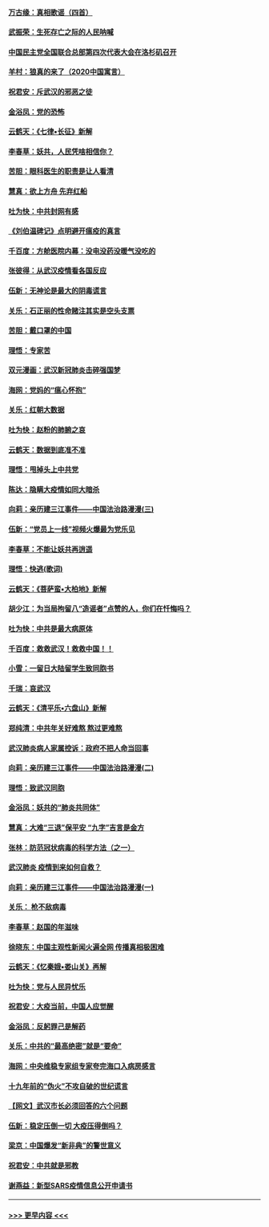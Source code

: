 #### [万古缘：真相歌谣（四首）](../pages/nsc993/n11856263.md?t=02100755) 
#### [武振荣：生死存亡之际的人民呐喊](../pages/nsc993/n11856256.md?t=02100755) 
#### [中国民主党全国联合总部第四次代表大会在洛杉矶召开](../pages/nsc993/n11856344.md?t=02100755) 
#### [羊村：狼真的来了（2020中国寓言）](../pages/nsc993/n11856229.md?t=02100755) 
#### [祝君安：斥武汉的邪恶之徒](../pages/nsc993/n11855861.md?t=02100755) 
#### [金浴凤：党的恐怖](../pages/nsc993/n11855849.md?t=02100755) 
#### [云鹤天：《七律▪长征》新解](../pages/nsc993/n11855479.md?t=02100755) 
#### [李春草：妖共，人民凭啥相信你？](../pages/nsc993/n11855196.md?t=02100755) 
#### [苦胆：眼科医生的职责是让人看清](../pages/nsc993/n11853840.md?t=02100755) 
#### [慧真：欲上方舟 先弃红船](../pages/nsc993/n11853483.md?t=02100755) 
#### [吐为快：中共封网有感](../pages/nsc993/n11852575.md?t=02100755) 
#### [《刘伯温碑记》点明避开瘟疫的真言](../pages/nsc993/n11852128.md?t=02100755) 
#### [千百度：方舱医院内幕：没电没药没暖气没吃的](../pages/nsc993/n11850211.md?t=02100755) 
#### [张彼得：从武汉疫情看各国反应](../pages/nsc993/n11850102.md?t=02100755) 
#### [伍新：无神论是最大的阴毒谎言](../pages/nsc993/n11846129.md?t=02100755) 
#### [关乐：石正丽的性命赌注其实是空头支票](../pages/nsc993/n11846109.md?t=02100755) 
#### [苦胆：戴口罩的中国](../pages/nsc993/n11845576.md?t=02100755) 
#### [理悟：专家苦](../pages/nsc993/n11845564.md?t=02100755) 
#### [双元漫画：武汉新冠肺炎击碎强国梦](../pages/nsc993/n11843320.md?t=02100755) 
#### [海网：党妈的“瘟心怀抱”](../pages/nsc993/n11840740.md?t=02100755) 
#### [关乐：红朝大数据](../pages/nsc993/n11840675.md?t=02100755) 
#### [吐为快：赵粉的肺腑之哀](../pages/nsc993/n11840618.md?t=02100755) 
#### [云鹤天：数据到底准不准](../pages/nsc993/n11840325.md?t=02100755) 
#### [理悟：甩掉头上中共党](../pages/nsc993/n11838826.md?t=02100755) 
#### [陈达：隐瞒大疫情如同大暗杀](../pages/nsc993/n11838771.md?t=02100755) 
#### [向莉：亲历建三江事件——中国法治路漫漫(三)](../pages/nsc993/n11831825.md?t=02100755) 
#### [伍新：“党员上一线”视频火爆最为党乐见](../pages/nsc993/n11838200.md?t=02100755) 
#### [李春草：不能让妖共再逍遥](../pages/nsc993/n11838102.md?t=02100755) 
#### [理悟：快逃(歌词)](../pages/nsc993/n11838083.md?t=02100755) 
#### [云鹤天：《菩萨蛮▪大柏地》新解](../pages/nsc993/n11838059.md?t=02100755) 
#### [胡少江：为当局拘留八“造谣者”点赞的人，你们在忏悔吗？](../pages/nsc993/n11836801.md?t=02100755) 
#### [吐为快：中共是最大病原体](../pages/nsc993/n11836748.md?t=02100755) 
#### [千百度：救救武汉！救救中国！！](../pages/nsc993/n11836145.md?t=02100755) 
#### [小雪：一留日大陆留学生致同胞书](../pages/nsc993/n11834624.md?t=02100755) 
#### [千瑞：哀武汉](../pages/nsc993/n11833647.md?t=02100755) 
#### [云鹤天：《清平乐▪六盘山》新解](../pages/nsc993/n11833611.md?t=02100755) 
#### [郑纯清：中共年关好难熬 熬过更难熬](../pages/nsc993/n11833489.md?t=02100755) 
#### [武汉肺炎病人家属控诉：政府不把人命当回事](../pages/nsc993/n11833205.md?t=02100755) 
#### [向莉：亲历建三江事件——中国法治路漫漫(二)](../pages/nsc993/n11829102.md?t=02100755) 
#### [理悟：致武汉同胞](../pages/nsc993/n11831522.md?t=02100755) 
#### [金浴凤：妖共的“肺炎共同体”](../pages/nsc993/n11829448.md?t=02100755) 
#### [慧真：大难“三退”保平安 “九字”吉言是金方](../pages/nsc993/n11829501.md?t=02100755) 
#### [张林：防范冠状病毒的科学方法（之一）](../pages/nsc993/n11828618.md?t=02100755) 
#### [武汉肺炎 疫情到来如何自救？](../pages/nsc993/n11827632.md?t=02100755) 
#### [向莉：亲历建三江事件——中国法治路漫漫(一)](../pages/nsc993/n11827190.md?t=02100755) 
#### [关乐： 枪不敌病毒](../pages/nsc993/n11826746.md?t=02100755) 
#### [李春草：赵国的年滋味](../pages/nsc993/n11826321.md?t=02100755) 
#### [徐晓东：中国主观性新闻火遍全网 传播真相极困难](../pages/nsc993/n11826508.md?t=02100755) 
#### [云鹤天：《忆秦娥▪娄山关》再解](../pages/nsc993/n11824682.md?t=02100755) 
#### [吐为快：党与人民异忧乐](../pages/nsc993/n11824660.md?t=02100755) 
#### [祝君安：大疫当前，中国人应觉醒](../pages/nsc993/n11821946.md?t=02100755) 
#### [金浴凤：反躬罪己是解药](../pages/nsc993/n11820280.md?t=02100755) 
#### [关乐：中共的“最高绝密”就是“要命”](../pages/nsc993/n11816946.md?t=02100755) 
#### [海网：中央维稳专家组专家夸完海口入病房感言](../pages/nsc993/n11815138.md?t=02100755) 
#### [十九年前的“伪火”不攻自破的世纪谎言](../pages/nsc993/n11813238.md?t=02100755) 
#### [【网文】武汉市长必须回答的六个问题](../pages/nsc993/n11813848.md?t=02100755) 
#### [伍新：稳定压倒一切 大疫压得倒吗？](../pages/nsc993/n11812634.md?t=02100755) 
#### [梁京：中国爆发“新非典”的警世意义](../pages/nsc993/n11812554.md?t=02100755) 
#### [祝君安：中共就是邪教](../pages/nsc993/n11812431.md?t=02100755) 
#### [谢燕益：新型SARS疫情信息公开申请书](../pages/nsc993/n11808840.md?t=02100755) 

----
#### [ >>> 更早内容 <<< ](../indexes/nsc993-earlier.md)
